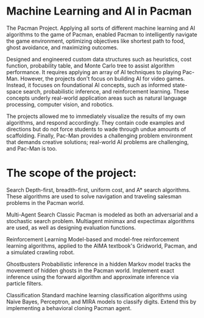 # Machine Learning and AI in Pacman
The Pacman Project.
Applying all sorts of different machine learning and AI algorithms to the game of Pacman, enabled Pacman to intelligently navigate the game environment, optimizing objectives like shortest path to food, ghost avoidance, and maximizing outcomes.

Designed and engineered custom data structures such as heuristics, cost function, probability table, and Monte Carlo tree to assist algorithm performance. It requires applying an array of AI techniques to playing Pac-Man. However, the projects don't focus on building AI for video games. Instead, it focuses on foundational AI concepts, such as informed state-space search, probabilistic inference, and reinforcement learning. These concepts underly real-world application areas such as natural language processing, computer vision, and robotics.

The projects allowed me to immediately visualize the results of my own algorithms, and respond accordingly. They contain code examples and directions but do not force students to wade through undue amounts of scaffolding. Finally, Pac-Man provides a challenging problem environment that demands creative solutions; real-world AI problems are challenging, and Pac-Man is too.

# The scope of the project:

Search
Depth-first, breadth-first, uniform cost, and A* search algorithms. These algorithms are used to solve navigation and traveling salesman problems in the Pacman world.


Multi-Agent Search
Classic Pacman is modeled as both an adversarial and a stochastic search problem. Multiagent minimax and expectimax algorithms are used, as well as designing evaluation functions.


Reinforcement Learning
Model-based and model-free reinforcement learning algorithms, applied to the AIMA textbook's Gridworld, Pacman, and a simulated crawling robot.


Ghostbusters
Probabilistic inference in a hidden Markov model tracks the movement of hidden ghosts in the Pacman world. Implement exact inference using the forward algorithm and approximate inference via particle filters.


Classification
Standard machine learning classification algorithms using Naive Bayes, Perceptron, and MIRA models to classify digits. Extend this by implementing a behavioral cloning Pacman agent.
